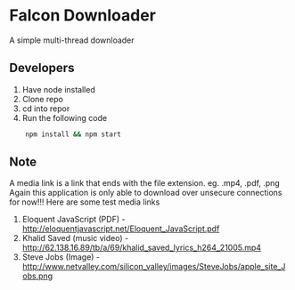 # Falcon Downloader
A simple multi-thread downloader
## Developers
1. Have node installed
2. Clone repo
3. cd into repor
4. Run the following code
```bash
    npm install && npm start
```
## Note
A media link is a link that ends with the file extension.
eg. .mp4, .pdf, .png
Again this application is only able to download over unsecure connections for now!!!
Here are some test media links
1. Eloquent JavaScript (PDF) - http://eloquentjavascript.net/Eloquent_JavaScript.pdf
2. Khalid Saved (music video) - http://62.138.16.89/tb/a/69/khalid_saved_lyrics_h264_21005.mp4
3. Steve Jobs (Image) - http://www.netvalley.com/silicon_valley/images/SteveJobs/apple_site_Jobs.png